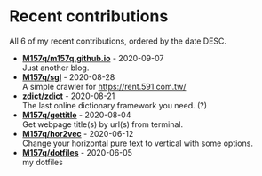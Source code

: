 # Recent contributions

All <!-- recent_contributions_count starts -->6<!-- recent_contributions_count ends --> of my recent contributions, ordered by the date DESC.

<!-- recent_contributions starts -->
* **[M157q/m157q.github.io](https://github.com/M157q/m157q.github.io)** - 2020-09-07
<br>Just another blog.
* **[M157q/sgl](https://github.com/M157q/sgl)** - 2020-08-28
<br>A simple crawler for https://rent.591.com.tw/
* **[zdict/zdict](https://github.com/zdict/zdict)** - 2020-08-21
<br>The last online dictionary framework you need. (?)
* **[M157q/gettitle](https://github.com/M157q/gettitle)** - 2020-08-04
<br>Get webpage title(s) by url(s) from terminal.
* **[M157q/hor2vec](https://github.com/M157q/hor2vec)** - 2020-06-12
<br>Change your horizontal pure text to vertical with some options.
* **[M157q/dotfiles](https://github.com/M157q/dotfiles)** - 2020-06-05
<br>my dotfiles
<!-- recent_contributions ends -->
